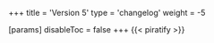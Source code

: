 +++
title = 'Version 5'
type = 'changelog'
weight = -5

[params]
  disableToc = false
+++
{{< piratify >}}
